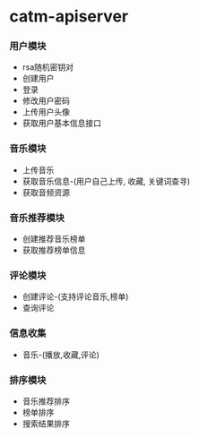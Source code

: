 # catm-apiserver


### 用户模块
* rsa随机密钥对
* 创建用户
* 登录
* 修改用户密码
* 上传用户头像
* 获取用户基本信息接口
### 音乐模块
* 上传音乐
* 获取音乐信息-(用户自己上传, 收藏, 关键词查寻)
* 获取音频资源
### 音乐推荐模块
* 创建推荐音乐榜单
* 获取推荐榜单信息
### 评论模块
* 创建评论-(支持评论音乐,榜单)
* 查询评论
### 信息收集
* 音乐-(播放,收藏,评论)
### 排序模块
* 音乐推荐排序
* 榜单排序
* 搜索结果排序